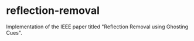 # reflection-removal
Implementation of the IEEE paper titled "Reflection Removal using Ghosting Cues".
